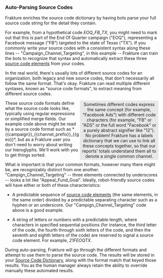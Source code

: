 ### Auto-Parsing Source Codes

Frakture enriches the source code dictionary by having bots parse your full source code string for the detail they contain.

For example, from a hypothetical code *EOQ_FB_TX*, you might need to mark out that this is part of the End Of Quarter campaign ("EOQ"), representing a Facebook message ("FB") targeted to the state of Texas ("TX"). If you commonly write your source codes with a consistent syntax along these lines -- "Campaign_Channel_Targeting", in this example -- Frakture can train the bots to recognize that syntax and automatically extract these three [source code elements](enrichment/source_code_elements "Source Code Elements") from your codes.

In the real world, there's usually lots of different source codes for an organization, both legacy and new source codes, that don't necessarily all follow the same format. That's okay. Frakture can read multiple different syntaxes, known as "source code formats", to extract meaning from different source codes.
<div style="float:right; width:250px; padding:4px; background-color:#E8E8E8"><div style="position:relative; width:250px; float:right;" align=center>Sometimes different codes express the same concept (for example, "Facebook Ads") with different code characters (for example, "FB" or "ADS" or the full word "Facebook" or a purely abstract signifier like "12"). No problem! Frakture has a labels dictionary that we can use to link all these concepts together, so that our reports' totals understand them all to denote a single common channel.</div></div>
These source code formats define what the source code looks like, typically using regular expressions or simplified merge fields. Our example code above might be read by a source code format such as *{{campaign}}_{{channel_prefix}}_{{geo}}*, but as a Frakture user you don't need to worry about writing our hieroglyphs. We'll work with you to get things sorted.

What _is_ important is that your common formats, however many there might be, are recognizably distinct from one another. "Campign_Channel_Targeting" -- three elements connected by underscores -- looks a lot like "Appeal_Fund_Goal". Ideally, robot-friendly source codes will have either or both of these characteristics:

* A predictable sequence of [source code elements](enrichment/source_code_elements "Source Code Elements") (the same elements, in the same order) divided by a predictable separating character such as a hyphen or an underscore. Our "Campign_Channel_Targeting" code above is a good example.

* A string of letters or numbers with a predictable length, where characters in specified sequential positions (for instance, the third letter of the code, the fourth through sixth letters of the code, and then the seventh and eighth letters of the code) are reserved to signal a source code element. For example, *21FEOQTX*.

During auto-parsing, Frakture will go through the different formats and attempt to use them to parse the source code. The results will be stored in your [Source Code Dictionary](enrichment/source_code_dictionary "Source Code Dictonary"), along with the format match that keyed those results. You as the human manager always retain the ability to override manually these automated results.

